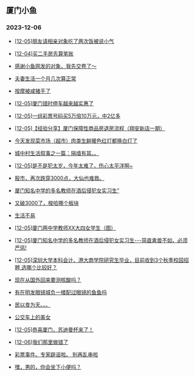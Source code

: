 ## 厦门小鱼 
### 2023-12-06

+ [[12-05]朋友请相亲对象吃了两次饭被说小气](http://bbs.xmfish.com/read-htm-tid-18116006.html)

+ [[12-04]买二手房先算笔账](http://bbs.xmfish.com/read-htm-tid-18115950.html)

+ [感谢小鱼网发的对象，我先交卷了～](http://bbs.xmfish.com/read-htm-tid-18115954.html)

+ [夫妻生活一个月几次算正常](http://bbs.xmfish.com/read-htm-tid-18116103.html)

+ [按摩被咸猪手了](http://bbs.xmfish.com/read-htm-tid-18116223.html)

+ [[12-05]厦门错时停车越来越实惠了](http://bbs.xmfish.com/read-htm-tid-18116015.html)

+ [[12-05]一组彩票号码买5万倍10万元，中2亿多](http://bbs.xmfish.com/read-htm-tid-18115988.html)

+ [[12-05]【经验分享】厦门保障性商品房退房流程（翔安新店一期）](http://bbs.xmfish.com/read-htm-tid-18116091.html)

+ [今天发现菜市场（超市）肉类生鲜暖色红灯都换白灯了](http://bbs.xmfish.com/read-htm-tid-18116310.html)

+ [城中村生活叙事之一篇：隔墙有耳。。](http://bbs.xmfish.com/read-htm-tid-18116087.html)

+ [[12-05]是不是犯太岁，今年太难了，伤心太平洋啊~](http://bbs.xmfish.com/read-htm-tid-18116159.html)

+ [股市，再次跌穿3000点，大仙也难救。](http://bbs.xmfish.com/read-htm-tid-18116269.html)

+ [厦门知名中学的多名教师在酒后侵犯女实习生”](http://bbs.xmfish.com/read-htm-tid-18116378.html)

+ [又破3000了，梭哈哪个板块](http://bbs.xmfish.com/read-htm-tid-18116252.html)

+ [生活不易](http://bbs.xmfish.com/read-htm-tid-18116170.html)

+ [[12-05]厦门两中学教师XX大四女学生（图）](http://bbs.xmfish.com/read-htm-tid-18116444.html)

+ [[12-05]厦门知名中学的多名教师在酒后侵犯女实习生---简直禽兽不如，必须严惩!](http://bbs.xmfish.com/read-htm-tid-18116392.html)

+ [[12-05]深圳大学本科会计、港大商学院研究生毕业，目前收到3个秋季校园招聘,选哪个比较好？](http://bbs.xmfish.com/read-htm-tid-18116177.html)

+ [现在从国外回来要测核酸吗？](http://bbs.xmfish.com/read-htm-tid-18116193.html)

+ [有在明发眼镜城负一楼配过眼镜的鱼鱼吗](http://bbs.xmfish.com/read-htm-tid-18116262.html)

+ [民以食为天。。。](http://bbs.xmfish.com/read-htm-tid-18116308.html)

+ [公交车上的美女](http://bbs.xmfish.com/read-htm-tid-18116494.html)

+ [[12-05]恭喜厦门，苏迪曼杯来了！](http://bbs.xmfish.com/read-htm-tid-18116487.html)

+ [[12-06]我们那里做错了](http://bbs.xmfish.com/read-htm-tid-18116530.html)

+ [彩票事件。专家辟谣啦。 别再乱串啦](http://bbs.xmfish.com/read-htm-tid-18116527.html)

+ [嘿，男的，你会坐下小便吗？](http://bbs.xmfish.com/read-htm-tid-18116532.html)

